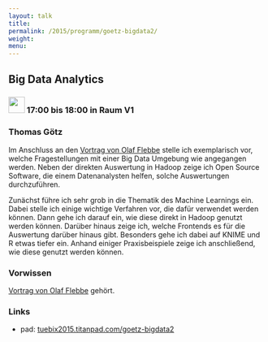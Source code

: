 ```yaml
---
layout: talk
title:
permalink: /2015/programm/goetz-bigdata2/
weight: 
menu:
---
```

## Big&nbsp;Data&nbsp;Analytics

### <img height = "32" src="../../images/talk.svg"> 17:00 bis 18:00 in Raum V1

### Thomas&nbsp;Götz

Im Anschluss an den <a href="http://www.tuebix.org/programm/flebbe-bigdata1">Vortrag von Olaf Flebbe</a> stelle ich exemplarisch vor, welche Fragestellungen mit einer Big Data Umgebung wie angegangen werden. Neben der direkten Auswertung in Hadoop zeige ich Open Source Software, die einem Datenanalysten helfen, solche Auswertungen durchzuführen.

Zunächst führe ich sehr grob in die Thematik des Machine Learnings ein. Dabei stelle ich einige wichtige Verfahren vor, die dafür verwendet werden können. Dann gehe ich darauf ein, wie diese direkt in Hadoop genutzt werden können. Darüber hinaus zeige ich, welche Frontends es für die Auswertung darüber hinaus gibt. Besonders gehe ich dabei auf KNIME und R etwas tiefer ein.  Anhand einiger Praxisbeispiele zeige ich anschließend, wie diese genutzt werden können.

### Vorwissen 

<a href="http://www.tuebix.org/programm/flebbe-bigdata1">Vortrag von Olaf Flebbe</a> gehört.

### Links

- pad: <a href="https://tuebix2015.titanpad.com/goetz-bigdata2" target="_blank">tuebix2015.titanpad.com/goetz-bigdata2</a>
